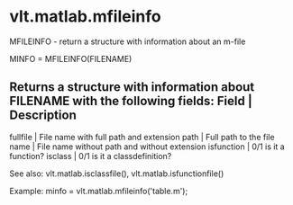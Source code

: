 # vlt.matlab.mfileinfo

  MFILEINFO - return a structure with information about an m-file
 
  MINFO = MFILEINFO(FILENAME)
 
  Returns a structure with information about FILENAME with the following fields:
  Field                 | Description
  --------------------------------------------------------------------
  fullfile              | File name with full path and extension
  path                  | Full path to the file
  name                  | File name without path and without extension
  isfunction            | 0/1 is it a function?
  isclass               | 0/1 is it a classdefinition?
  
 
  See also: vlt.matlab.isclassfile(), vlt.matlab.isfunctionfile()
 
  Example:
    minfo = vlt.matlab.mfileinfo('table.m');
